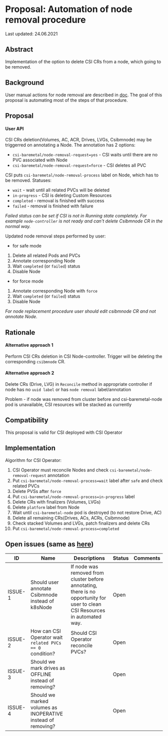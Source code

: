# Proposal: Automation of node removal procedure

Last updated: 24.06.2021

## Abstract

Implementation of the option to delete CSI CRs from a node, which going to be removed. 

## Background

User manual actions for node removal are described in [doc](https://github.com/dell/csi-baremetal/blob/master/docs/node-removal.md).
The goal of this proposal is automating most of the steps of that procedure. 

## Proposal

#### User API

CSI CRs deletion(Volumes, AC, ACR, Drives, LVGs, Csibmnode) may be triggerred on annotating a Node. The annotation has 2 options:
- `csi-baremetal/node-removal-request=yes` - CSI waits until there are no PVC associated with Node
- `csi-baremetal/node-removal-request=force` - CSI deletes all PVC

CSI puts `csi-baremetal/node-removal-process` label on Node, which has to be removed. Statuses:
- `wait` - wait until all related PVCs will be deleted
- `in-progress` - CSI is deleting Custom Resources
- `completed` - removal is finished with success
- `failed` - removal is finished with failure

*Failed status can be set if CSI is not in Running state completely. For example `node-controller` is not ready and can't delete Csibmnode CR in the normal way.*

Updated node removal steps performed by user:
- for safe mode
1. Delete all related Pods and PVCs
2. Annotate corresponding Node
3. Wait `completed` (or `failed`) status
4. Disable Node
- for force mode
1. Annotate corresponding Node with `force`
2. Wait `completed` (or `failed`) status
3. Disable Node

*For node replacement procedure user should edit csibmnode CR and not annotate Node.*  

## Rationale

#### Alternative approach 1

Perform CSI CRs deletion in CSI Node-controller. Trigger will be deleting the corresponding `csibmnode` CR.

#### Alternative approach 2

Delete CRs (Drive, LVG) in `Reconcile` method in appropriate controller if node has no `uuid label` or has `node removal` label/annotation

Problem - if node was removed from cluster before and csi-baremetal-node pod is unavailable, CSI resources will be stacked as currently

## Compatibility

This proposal is valid for CSI deployed with CSI Operator

## Implementation

Algorithm for CSI Operator:
1. CSI Operator must reconcile Nodes and check `csi-baremetal/node-removal-request` annotation
2. Put `csi-baremetal/node-removal-process=wait` label after `safe` and check related PVCs
3. Delete PVSs after `force`
4. Put `csi-baremetal/node-removal-process=in-progress` label
5. Delete CRs with finalizers (Volumes, LVGs)
6. Delete `platform` label from Node
7. Wait until `csi-baremetal-node` pod is destroyed (to not restore Drive, AC)
8. Delete all remaining CRs(Drives, ACs, ACRs, Csibmnode)
9. Check stacked Volumes and LVGs, patch finalizers and delete CRs
10. Put `csi-baremetal/node-removal-process=completed`

## Open issues (same as [here](https://github.com/dell/csi-baremetal/blob/master/docs/node-removal.md))

ID | Name | Descriptions | Status | Comments
---| -----| -------------| ------ | --------
ISSUE-1 | Should user annotate Csibmnode instead of k8sNode | If node was removed from cluster before annotating, there is no opportunity for user to clean CSI Resources in automated way. | Open |
ISSUE-2 | How can CSI Operator wait `related PVCs == 0` condition?  | Should CSI Operator reconcile PVCs? | Open  |
ISSUE-3 | Should we mark drives as OFFLINE instead of removing?  |  | Open  |
ISSUE-4 | Should we marked volumes as INOPERATIVE instead of removing?  |  | Open  |   
